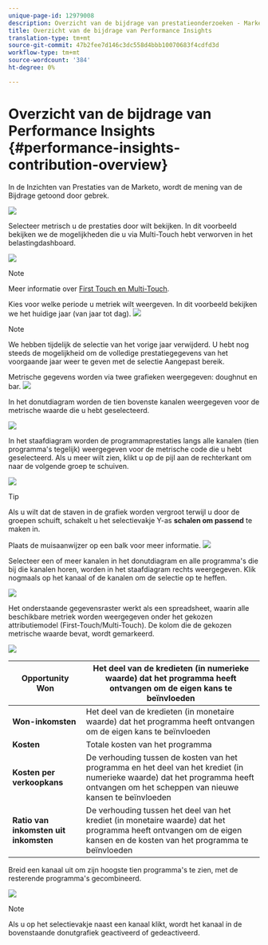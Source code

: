 ```yaml
---
unique-page-id: 12979008
description: Overzicht van de bijdrage van prestatieonderzoeken - Marketo-documenten - productdocumentatie
title: Overzicht van de bijdrage van Performance Insights
translation-type: tm+mt
source-git-commit: 47b2fee7d146c3dc558d4bbb10070683f4cdfd3d
workflow-type: tm+mt
source-wordcount: '384'
ht-degree: 0%

---
```



# Overzicht van de bijdrage van Performance Insights {#performance-insights-contribution-overview}

In de Inzichten van Prestaties van de Marketo, wordt de mening van de Bijdrage getoond door gebrek.

![](assets/one-1.png)

Selecteer metrisch u de prestaties door wilt bekijken. In dit voorbeeld bekijken we de mogelijkheden die u via Multi-Touch hebt verworven in het belastingdashboard.

![](assets/2.png)

>[!NOTE]
>
>Meer informatie over [First Touch en Multi-Touch](http://docs.marketo.com/display/DOCS/Understanding+Attribution).

Kies voor welke periode u metriek wilt weergeven. In dit voorbeeld bekijken we het huidige jaar (van jaar tot dag).   ![](assets/3-1.png)

>[!NOTE]
>
>We hebben tijdelijk de selectie van het vorige jaar verwijderd. U hebt nog steeds de mogelijkheid om de volledige prestatiegegevens van het voorgaande jaar weer te geven met de selectie Aangepast bereik.

Metrische gegevens worden via twee grafieken weergegeven: doughnut en bar.   ![](assets/four.png)

In het donutdiagram worden de tien bovenste kanalen weergegeven voor de metrische waarde die u hebt geselecteerd.

![](assets/5-1.png)

In het staafdiagram worden de programmaprestaties langs alle kanalen (tien programma&#39;s tegelijk) weergegeven voor de metrische code die u hebt geselecteerd. Als u meer wilt zien, klikt u op de pijl aan de rechterkant om naar de volgende groep te schuiven.

![](assets/six.png)

>[!TIP]
>
>Als u wilt dat de staven in de grafiek worden vergroot terwijl u door de groepen schuift, schakelt u het selectievakje Y-as **schalen om passend** te maken in.

Plaats de muisaanwijzer op een balk voor meer informatie.   ![](assets/seven.png)

Selecteer een of meer kanalen in het donutdiagram en alle programma&#39;s die bij die kanalen horen, worden in het staafdiagram rechts weergegeven. Klik nogmaals op het kanaal of de kanalen om de selectie op te heffen.

![](assets/eight.png)

Het onderstaande gegevensraster werkt als een spreadsheet, waarin alle beschikbare metriek worden weergegeven onder het gekozen attributiemodel (First-Touch/Multi-Touch). De kolom die de gekozen metrische waarde bevat, wordt gemarkeerd.

![](assets/9.png)

| **Opportunity Won** | Het deel van de kredieten (in numerieke waarde) dat het programma heeft ontvangen om de eigen kans te beïnvloeden |
|---|---|
| **Won-inkomsten** | Het deel van de kredieten (in monetaire waarde) dat het programma heeft ontvangen om de eigen kans te beïnvloeden |
| **Kosten** | Totale kosten van het programma |
| **Kosten per verkoopkans** | De verhouding tussen de kosten van het programma en het deel van het krediet (in numerieke waarde) dat het programma heeft ontvangen om het scheppen van nieuwe kansen te beïnvloeden |
| **Ratio van inkomsten uit inkomsten** | De verhouding tussen het deel van het krediet (in monetaire waarde) dat het programma heeft ontvangen om de eigen kansen en de kosten van het programma te beïnvloeden |

Breid een kanaal uit om zijn hoogste tien programma&#39;s te zien, met de resterende programma&#39;s gecombineerd.

![](assets/10.png)

>[!NOTE]
>
>Als u op het selectievakje naast een kanaal klikt, wordt het kanaal in de bovenstaande donutgrafiek geactiveerd of gedeactiveerd.

